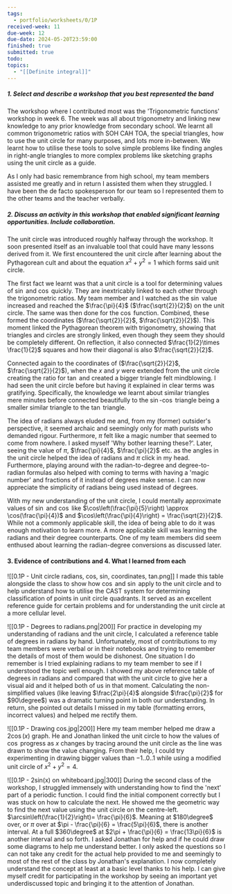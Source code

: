 ```yaml
---
tags:
  - portfolio/worksheets/0/1P
received-week: 11
due-week: 12
due-date: 2024-05-20T23:59:00
finished: true
submitted: true
todo: 
topics:
  - "[[Definite integral]]"
---
```

##### 1. Select and describe a workshop that you best represented the band 
The workshop where I contributed most was the 'Trigonometric functions' workshop in week 6. The week was all about trigonometry and linking new knowledge to any prior knowledge from secondary school. We learnt all common trigonometric ratios with SOH CAH TOA, the special triangles, how to use the unit circle for many purposes, and lots more in-between. We learnt how to utilise these tools to solve simple problems like finding angles in right-angle triangles to more complex problems like sketching graphs using the unit circle as a guide. 

As I only had basic remembrance from high school, my team members assisted me greatly and in return I assisted them when they struggled. I have been the de facto spokesperson for our team so I represented them to the other teams and the teacher verbally. 


##### 2. Discuss an activity in this workshop that enabled significant learning opportunities. Include collaboration.
The unit circle was introduced roughly halfway through the workshop. It soon presented itself as an invaluable tool that could have many lessons derived from it. We first encountered the unit circle after learning about the Pythagorean cult and about the equation $x^{2} + y^{2} = 1$ which forms said unit circle. 

The first fact we learnt was that a unit circle is a tool for determining values of $\sin$ and $\cos$ quickly. They are inextricably linked to each other through the trigonometric ratios. My team member and I watched as the $\sin$ value increased and reached the $\frac{\pi}{4}$ ($\frac{\sqrt{2}}{2}$) on the unit circle. The same was then done for the $\cos$ function. Combined, these formed the coordinates ($\frac{\sqrt{2}}{2}$, $\frac{\sqrt{2}}{2}$). This moment linked the Pythagorean theorem with trigonometry, showing that triangles and circles are strongly linked, even though they seem they should be completely different. On reflection, it also connected $\frac{1}{2}\times \frac{1}{2}$ squares and how their diagonal is also $\frac{\sqrt{2}}{2}$. 

Connected again to the coordinates of ($\frac{\sqrt{2}}{2}$, $\frac{\sqrt{2}}{2}$), when the $x$ and $y$ were extended from the unit circle creating the ratio for $\tan$ and created a bigger triangle felt mindblowing. I had seen the unit circle before but having it explained in clear terms was gratifying. Specifically, the knowledge we learnt about similar triangles mere minutes before connected beautifully to the $\sin$-$\cos$ triangle being a smaller similar triangle to the $\tan$ triangle.

The idea of radians always eluded me and, from my (former) outsider's perspective, it seemed archaic and seemingly only for math purists who demanded rigour. Furthermore, $\pi$ felt like a magic number that seemed to come from nowhere. I asked myself 'Why bother learning these?'. Later, seeing the value of $\pi$, $\frac{\pi}{4}$, $\frac{\pi}{2}$ etc. as the angles in the unit circle helped the idea of radians and $\pi$ click in my head. Furthermore, playing around with the radian-to-degree and degree-to-radian formulas also helped with coming to terms with having a 'magic number' and fractions of it instead of degrees make sense. I can now appreciate the simplicity of radians being used instead of degrees. 

With my new understanding of the unit circle, I could mentally approximate values of $\sin$ and $\cos$ like $\cos\left(\frac{\pi}{5}\right) \approx \cos(\frac{\pi}{4})$ and $\cos\left(\frac{\pi}{4}\right) = \frac{\sqrt{2}}{2}$. While not a commonly applicable skill, the idea of being able to do it was enough motivation to learn more. A more applicable skill was learning the radians and their degree counterparts. One of my team members did seem enthused about learning the radian-degree conversions as discussed later.

#### 3. Evidence of contributions and 4. What I learned from each
![[0.1P - Unit circle radians, cos, sin, coordinates, tan.png]]
I made this table alongside the class to show how $\cos$ and $\sin$ apply to the unit circle and to help understand how to utilise the CAST system for determining classification of points in unit circle quadrants. It served as an excellent reference guide for certain problems and for understanding the unit circle at a more cellular level.


![[0.1P - Degrees to radians.png|200]]
For practice in developing my understanding of radians and the unit circle, I calculated a reference table of degrees in radians by hand. 
Unfortunately, most of contributions to my team members were verbal or in their notebooks and trying to remember the details of most of them would be dishonest. One situation I do remember is I tried explaining radians to my team member to see if I understood the topic well enough. I showed my above reference table of degrees in radians and compared that with the unit circle to give her a visual aid and it helped both of us in that moment. Calculating the non-simplified values (like leaving $\frac{2\pi}{4}$ alongside $\frac{\pi}{2}$ for $90\degree$) was a dramatic turning point in both our understanding. In return, she pointed out details I missed in my table (formatting errors, incorrect values) and helped me rectify them. 


![[0.1P - Drawing cos.jpg|200]]
Here my team member helped me draw a $2\cos(x)$ graph. He and Jonathan linked the unit circle to how the values of $\cos$ progress as $x$ changes by tracing around the unit circle as the line was drawn to show the value changing. From their help, I could try experimenting in drawing bigger values than $-1..0..1$ while using a modified unit circle of $x^{2} + y^{2} = 4$.


![[0.1P - 2sin(x) on whiteboard.jpg|300]]
During the second class of the workshop, I struggled immensely with understanding how to find the 'next' part of a periodic function. I could find the initial component correctly but I was stuck on how to calculate the next. He showed me the geometric way to find the next value using the unit circle on the centre-left. 
$\arcsin\left(\frac{1}{2}\right)= \frac{\pi}{6}$. Meaning at $180\degree$ over, or $\pi$ over at $\pi - \frac{\pi}{6} = \frac{5\pi}{6}$, there is another interval. At a full $360\degree$ at $2\pi + \frac{\pi}{6} = \frac{13\pi}{6}$ is another interval and so forth.
I asked Jonathan for help and if he could draw some diagrams to help me understand better. I only asked the questions so I can not take any credit for the actual help provided to me and seemingly to most of the rest of the class by Jonathan's explanation. I now completely understand the concept at least at a basic level thanks to his help. I can give myself credit for participating in the workshop by seeing an important yet underdiscussed topic and bringing it to the attention of Jonathan.  